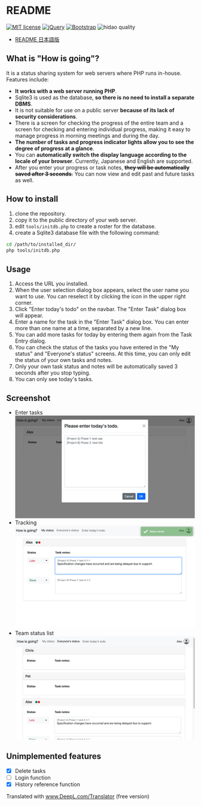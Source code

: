 # README

[![MIT license](https://img.shields.io/badge/license-MIT-blue.svg?style=flat)](LICENSE.md)
[![jQuery](https://img.shields.io/badge/jQuery-1.12-blue.svg)](https://nodejs.org/ja/)
[![Bootstrap](https://img.shields.io/badge/Bootstrap-5.1.1-blue.svg)](https://nodejs.org/ja/)
![hidao quality](https://img.shields.io/badge/hidao-quality-orange.svg)

- [README 日本語版](README.ja.md)

## What is "How is going"?

It is a status sharing system for web servers where PHP runs in-house.
Features include: 

- **It works with a web server running PHP**.
- Sqlite3 is used as the database, **so there is no need to install a separate DBMS**.
- It is not suitable for use on a public server **because of its lack of security considerations**.
- There is a screen for checking the progress of the entire team and a screen for checking and entering individual progress, making it easy to manage progress in morning meetings and during the day.
- **The number of tasks and progress indicator lights allow you to see the degree of progress at a glance**.
- You can **automatically switch the display language according to the locale of your browser**. Currently, Japanese and English are supported.
- After you enter your progress or task notes, ~~**they will be automatically saved after 3 seconds**.~~ You can now view and edit past and future tasks as well.

## How to install

1. clone the repository.
2. copy it to the public directory of your web server.
3. edit `tools/initdb.php` to create a roster for the database.
4. create a Sqlite3 database file with the following command:
  ```sh
  cd /path/to/installed_dir/
  php tools/initdb.php
  ```

## Usage

1. Access the URL you installed.
1. When the user selection dialog box appears, select the user name you want to use. You can reselect it by clicking the icon in the upper right corner.
1. Click "Enter today's todo" on the navbar. The "Enter Task" dialog box will appear.
1. Enter a name for the task in the "Enter Task" dialog box. You can enter more than one name at a time, separated by a new line.
1. You can add more tasks for today by entering them again from the Task Entry dialog.
1. You can check the status of the tasks you have entered in the "My status" and "Everyone's status" screens. At this time, you can only edit the status of your own tasks and notes.
1. Only your own task status and notes will be automatically saved 3 seconds after you stop typing.
1. You can only see today's tasks.

## Screenshot 

- Enter tasks 
  ![Enter task](ss/ss1.png) 
- Tracking
  ![View status](ss/ss2.png) 
- Team status list
  ![List of team status](ss/ss3.png)
  
## Unimplemented features 

- [x] Delete tasks 
- [ ] Login function
- [x] History reference function

Translated with www.DeepL.com/Translator (free version)
